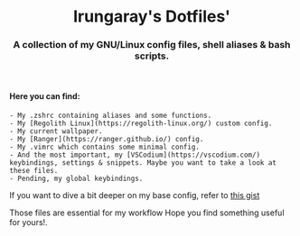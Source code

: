 <div align="center">

# **Irungaray's Dotfiles'**

### **A collection of my GNU/Linux config files, shell aliases & bash scripts.**

</div>

<br />

#### Here you can find:
	- My .zshrc containing aliases and some functions.
	- My [Regolith Linux](https://regolith-linux.org/) custom config.
	- My current wallpaper.
	- My [Ranger](https://ranger.github.io/) config.
	- My .vimrc which contains some minimal config.
	- And the most important, my [VSCodium](https://vscodium.com/) keybindings, settings & snippets. Maybe you want to take a look at these files.
	- Pending, my global keybindings.

If you want to dive a bit deeper on my base config, refer to [this gist](https://gist.github.com/Irungaray/33d8f4f7526df5852f5f124cb75d6b7c)

Those files are essential for my workflow
Hope you find something useful for yours!.

